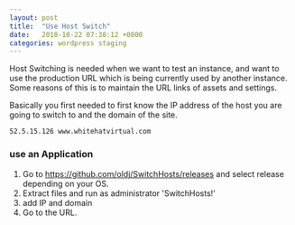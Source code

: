 ```yaml
---
layout: post
title:  "Use Host Switch"
date:   2018-10-22 07:38:12 +0800
categories: wordpress staging
---
```


Host Switching is needed when we want to test an instance, and want to use the production URL which is being currently used by another instance. Some reasons of this is to maintain the URL links of assets and settings.

Basically you first needed to first know the IP address of the host you are going to switch to and the domain of the site.

    52.5.15.126 www.whitehatvirtual.com

### use an Application

1. Go to https://github.com/oldj/SwitchHosts/releases and select release depending on your OS.
1. Extract files and run as administrator 'SwitchHosts!'
1. add IP and domain
1. Go to the URL.
